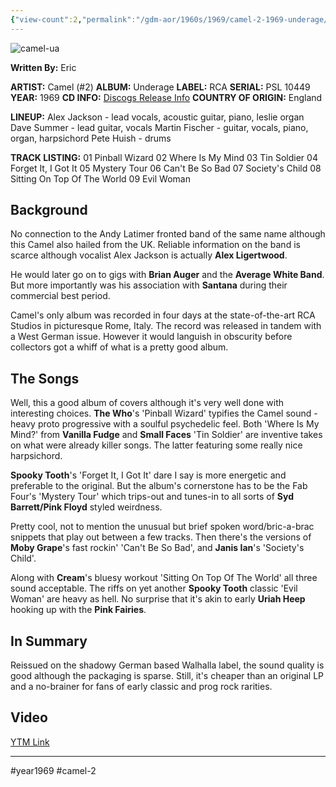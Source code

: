 ```yaml
---
{"view-count":2,"permalink":"/gdm-aor/1960s/1969/camel-2-1969-underage/","dg-publish":true,"dgPassFrontmatter":true,"noteIcon":"","created":"2025-07-17T12:43:47.596+12:00","updated":"2025-07-16T13:36:52.691+12:00"}
---
```



<img src="https://i.ibb.co/8D2K6ZPQ/camel-ua.jpg" alt="camel-ua" border="0">

**Written By:** Eric

**ARTIST:** Camel (#2)
**ALBUM:** Underage
**LABEL:** RCA
**SERIAL:** PSL 10449
**YEAR:** 1969
**CD INFO:** [Discogs Release Info](https://www.discogs.com/master/487060-Camel-Under-Age)
**COUNTRY OF ORIGIN:** England

**LINEUP:**
Alex Jackson - lead vocals, acoustic guitar, piano, leslie organ
Dave Summer - lead guitar, vocals
Martin Fischer - guitar, vocals, piano, organ, harpsichord
Pete Huish - drums

**TRACK LISTING:**
01 Pinball Wizard
02 Where Is My Mind
03 Tin Soldier
04 Forget It, I Got It
05 Mystery Tour
06 Can't Be So Bad
07 Society's Child
08 Sitting On Top Of The World
09 Evil Woman

## Background
No connection to the Andy Latimer fronted band of the same name although this Camel also hailed from the UK. Reliable information on the band is scarce although vocalist Alex Jackson is actually **Alex Ligertwood**.

He would later go on to gigs with **Brian Auger** and the **Average White Band**. But more importantly was his association with **Santana** during their commercial best period.

Camel's only album was recorded in four days at the state-of-the-art RCA Studios in picturesque Rome, Italy. The record was released in tandem with a West German issue. However it would languish in obscurity before collectors got a whiff of what is a pretty good album.

## The Songs
Well, this a good album of covers although it's very well done with interesting choices. **The Who**'s 'Pinball Wizard' typifies the Camel sound - heavy proto progressive with a soulful psychedelic feel. Both 'Where Is My Mind?' from **Vanilla Fudge** and **Small Faces** 'Tin Soldier' are inventive takes on what were already killer songs. The latter featuring some really nice harpsichord.

**Spooky Tooth**'s 'Forget It, I Got It' dare I say is more energetic and preferable to the original. But the album's cornerstone has to be the Fab Four's 'Mystery Tour' which trips-out and tunes-in to all sorts of **Syd Barrett/Pink Floyd** styled weirdness.

Pretty cool, not to mention the unusual but brief spoken word/bric-a-brac snippets that play out between a few tracks. Then there's the versions of **Moby Grape**'s fast rockin' 'Can't Be So Bad', and **Janis Ian**'s 'Society's Child'. 

Along with **Cream**'s bluesy workout 'Sitting On Top Of The World' all three sound acceptable. The riffs on yet another **Spooky Tooth** classic 'Evil Woman' are heavy as hell. No surprise that it's akin to early **Uriah Heep** hooking up with the **Pink Fairies**.

## In Summary
Reissued on the shadowy German based Walhalla label, the sound quality is good although the packaging is sparse. Still, it's cheaper than an original LP and a no-brainer for fans of early classic and prog rock rarities.

## Video
[YTM Link](https://music.youtube.com/playlist?list=OLAK5uy_nGPkvjqPTZjNk3jGFcfLWak8S4SzEb4T4)

---

#year1969 #camel-2